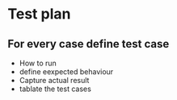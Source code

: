 # Test plan
 
 ## For every case define test case
 * How to run 
 * define eexpected behaviour
 * Capture actual result
 * tablate the test cases 